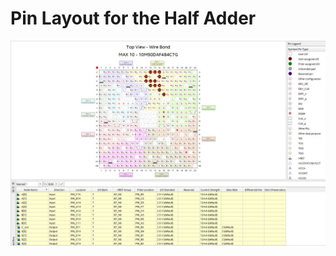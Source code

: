 # Pin Layout for the Half Adder

<img src="Year%202/Digital%20Design/.assets/E04_Run3_PinLayout.png" alt="Pin Layout for the Half Adder" title="Pin Layout for the Half Adder" data-align="center">

